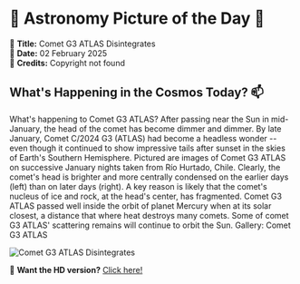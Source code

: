# 🌌 **Astronomy Picture of the Day** 🌌

🔭 **Title:** Comet G3 ATLAS Disintegrates  
📅 **Date:** 02 February 2025  
📸 **Credits:** Copyright not found  

## **What's Happening in the Cosmos Today?** 📫

What's happening to Comet G3 ATLAS? After passing near the Sun in mid-January, the head of the comet has become dimmer and dimmer. By late January, Comet C/2024 G3 (ATLAS) had become a headless wonder -- even though it continued to show impressive tails after sunset in the skies of Earth's Southern Hemisphere. Pictured are images of Comet G3 ATLAS on successive January nights taken from Río Hurtado, Chile. Clearly, the comet's head is brighter and more centrally condensed on the earlier days (left) than on later days (right).  A key reason is likely that the comet's nucleus of ice and rock, at the head's center, has fragmented. Comet G3 ATLAS passed well inside the orbit of planet Mercury when at its solar closest, a distance that where heat destroys many comets.  Some of comet G3 ATLAS' scattering remains will continue to orbit the Sun.   Gallery: Comet G3 ATLAS


![Comet G3 ATLAS Disintegrates](https://apod.nasa.gov/apod/image/2502/AtlasDisintegrating_Majzik_1080.jpg)

🌠 **Want the HD version?** [Click here!](https://apod.nasa.gov/apod/image/2502/AtlasDisintegrating_Majzik_3600.jpg)
